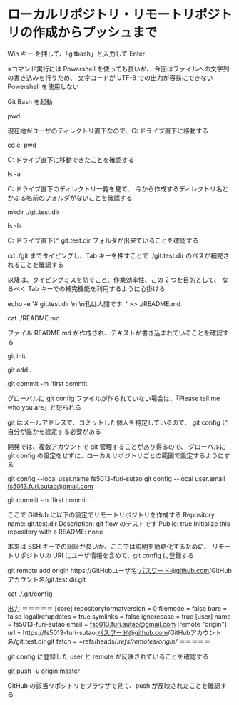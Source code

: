# ローカルリポジトリ・リモートリポジトリの作成からプッシュまで

Win キー を押して、「gitbash」と入力して Enter 

※コマンド実行には Powershell を使っても良いが、
今回はファイルへの文字列の書き込みを行うため、
文字コードが UTF-8 での出力が容易にできない Powershell を使用しない

Git Bash を起動

pwd

現在地がユーザのディレクトリ直下なので、C: ドライブ直下に移動する

cd c: 
pwd

C: ドライブ直下に移動できたことを確認する

ls -a

C: ドライブ直下のディレクトリ一覧を見て、
今から作成するディレクトリ名とかぶる名前のフォルダがないことを確認する

mkdir ./git.test.dir

ls -la

C: ドライブ直下に git.test.dir フォルダが出来ていることを確認する

cd ./git までタイピングし、Tab キーを押すことで 
./git.test.dir のパスが補完されることを確認する

以降は、タイピングミスを防ぐこと、作業効率性、この 2 つを目的として、
なるべく Tab キーでの補完機能を利用するように心掛ける

echo -e '# git.test.dir  \n  \n私は人間です.  ' >> ./README.md

cat ./README.md

ファイル README.md が作成され、テキストが書き込まれていることを確認する

git init

git add .

git commit -m 'first commit'

グローバルに git config ファイルが作られていない場合は、「Please tell me who you are」と怒られる

git はメールアドレスで、コミットした個人を特定しているので、
git config に自分が誰かを設定する必要がある

開発では、複数アカウントで git 管理することがあり得るので、
グローバルに git config の設定をせずに、ローカルリポジトリごとの範囲で設定するようにする

git config --local user.name fs5013-furi-sutao
git config --local user.email fs5013.furi.sutao@gmail.com

git commit -m 'first commit'

ここで GitHub に以下の設定でリモートリポジトリを作成する
Repository name: git.test.dir
Description: git flow のテストです
Public: true
Initialize this repository with a README: none

本来は SSH キーでの認証が良いが、ここでは説明を簡略化するために、
リモートリポジトリの URI にユーザ情報を含めて、git config に登録する

git remote add origin https://GitHubユーザ名:パスワード@github.com/GitHubアカウント名/git.test.dir.git

cat ./.git/config

出力
＝＝＝＝＝
[core]
        repositoryformatversion = 0
        filemode = false
        bare = false
        logallrefupdates = true
        symlinks = false
        ignorecase = true
[user]
        name = fs5013-furi-sutao
        email = fs5013.furi.sutao@gmail.com
[remote "origin"]
        url = https://fs5013-furi-sutao:パスワード@github.com/GitHubアカウント名/git.test.dir.git
        fetch = +refs/heads/*:refs/remotes/origin/*
＝＝＝＝＝

git config に登録した user と remote が反映されていることを確認する

git push -u origin master

GitHub の該当リポジトリをブラウザで見て、push が反映されたことを確認する
